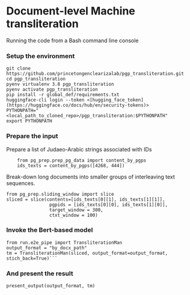 # Document-level Machine transliteration

Running the code from a Bash command line console

### Setup the environment
```
git clone https://github.com/princetongenclearizalab/pgp_transliteration.git
cd pgp_transliteration
pyenv virtualenv 3.8 pgp_transliteration
pyenv activate pgp_transliteration
pip install -r global_def/requirements.txt
huggingface-cli login --token <[hugging_face_token](https://huggingface.co/docs/hub/en/security-tokens)>
PYTHONPATH="<local_path_to_cloned_repo>/pgp_transliteration:$PYTHONPATH"
export PYTHONPATH
```

### Prepare the input

Prepare a list of Judaeo-Arabic strings associated with IDs
```
    from pg_prep.prep_pg_data import content_by_pgps
    ids_texts = content_by_pgps([4268, 444])
```

Break-down long documents into smaller groups of interleaving text sequences. 

```
from pg_prep.sliding_window import slice
sliced = slice(contents=[ids_texts[0][1], ids_texts[1][1]],
                pgpids = [ids_texts[0][0], ids_texts[1][0]],
                target_window = 300,
                ctxt_window = 100)
```

### Invoke the Bert-based model
```
from run.e2e_pipe import TransliterationMan
output_format = "by_docx_path"
tm = TransliterationMan(sliced, output_format=output_format, stich_back=True)```

```
### And present the result

```
present_output(output_format, tm)
```